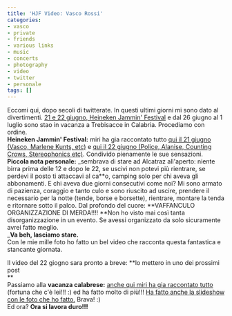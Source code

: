 ```yaml
---
title: 'HJF Video: Vasco Rossi'
categories:
- vasco
- private
- friends
- various links
- music
- concerts
- photography
- video
- twitter
- personale
tags: []
---
```

Eccomi qui, dopo secoli di twitterate. In questi ultimi giorni mi sono dato al
divertimenti. [21 e 22 giugno, Heineken Jammin'
Festival](http://www.diegor.it/2008/06/20/vasco-smettila-ci-sono-i-police/
"HJF, 2008" ) e dal 26 giugno al 1 luglio sono stao in vacanza a Trebisacce in
Calabria. Procediamo con ordine.  
**Heineken Jammin' Festival:** miri ha gia raccontato tutto [qui il 21 giugno (Vasco, Marlene Kunts, etc)](http://solomiri.blogspot.com/2008/06/heineken-jf-21-giugno-2008.html "HJF, 21 giugno 2008" ) e [qui il 22 giugno (Police, Alanise, Counting Crows, Stereophonics etc)](http://solomiri.blogspot.com/2008/06/heineken-jf-22-giugno-2008.html "HJF, 22 giugno 2008" ). Condivido pienamente le sue sensazioni.  
**Piccola nota personale:** _sembrava di stare ad Alcatraz all'aperto: niente birra prima delle 12 e dopo le 22, se uscivi non potevi più rientrare, se perdevi il posto ti attaccavi al ca**o, camping solo per chi aveva gli abbonamenti. E chi aveva due giorni consecutivi come noi? Mi sono armato di pazienza, coraggio e tanto culo e sono riuscito ad uscire, prendere il necessario per la notte (tende, borse e borsette), rientrare, montare la tenda e ritornare sotto il palco. Dal profondo del cuore: **VAFFANCULO ORGANIZZAZIONE DI MERDA!!!! **Non ho visto mai così tanta disorganizzazione in un evento. Se avessi organizzato da solo sicuramente avrei fatto meglio.  
_**Va beh, lasciamo stare.**  
Con le mie mille foto ho fatto un bel video che racconta questa fantastica e
stancante giornata.

Il video del 22 giogno sara pronto a breve: **lo mettero in uno dei prossimi
post  
**  
Passiamo alla **vacanza calabrese:** [anche qui miri ha gia raccontato
tutto](http://solomiri.blogspot.com/2008/07/ritorno-casa.html "Ritorno a casa"
) (fortuna che c'è lei!!! :) ed ha fatto molto di più!!! [Ha fatto anche la
slideshow con le foto che ho
fatto.](http://solomiri.blogspot.com/2008/07/qualche-immagine.html "Trebisacce
2008" ) Brava! :)  
Ed ora? **Ora si lavora duro!!!**


